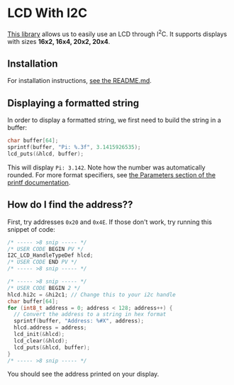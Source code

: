 # LCD With I2C

[This library](https://github.com/alixahedi/I2C-LCD-STM32) allows us to easily use an LCD through I<sup>2</sup>C. It supports displays with sizes **16x2, 16x4, 20x2, 20x4**.

## Installation
For installation instructions, [see the README.md](https://github.com/alixahedi/I2C-LCD-STM32?tab=readme-ov-file#installation).

## Displaying a formatted string
In order to display a formatted string, we first need to build the string in a buffer:
```c
char buffer[64];
sprintf(buffer, "Pi: %.3f", 3.1415926535);
lcd_puts(&hlcd, buffer);
```

This will display `Pi: 3.142`. Note how the number was automatically rounded. For more format specifiers, see [the Parameters section of the printf documentation](https://cplusplus.com/reference/cstdio/printf/).

## How do I find the address??
First, try addresses `0x20` and `0x4E`. If those don't work, try running this snippet of code:

```c
/* ----- >8 snip ----- */
/* USER CODE BEGIN PV */
I2C_LCD_HandleTypeDef hlcd;
/* USER CODE END PV */
/* ----- >8 snip ----- */

/* ----- >8 snip ----- */
/* USER CODE BEGIN 2 */
hlcd.hi2c = &hi2c1; // Change this to your i2c handle
char buffer[64];
for (int8_t address = 0; address < 128; address++) {
  // Convert the address to a string in hex format
  sprintf(buffer, "Address: %#X", address);
  hlcd.address = address;
  lcd_init(&hlcd);
  lcd_clear(&hlcd);
  lcd_puts(&hlcd, buffer);
}
/* ----- >8 snip ----- */
```
You should see the address printed on your display.
